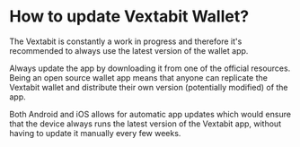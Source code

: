 # How to update Vextabit Wallet?

The Vextabit is constantly a work in progress and therefore it's recommended to always use the latest version of the wallet app.

Always update the app by downloading it from one of the official resources. Being an open source wallet app means that anyone can replicate the Vextabit wallet and distribute their own version (potentially modified) of the app.


Both Android and iOS allows for automatic app updates which would ensure that the device always runs the latest version of the Vextabit app, without having to update it manually every few weeks.
